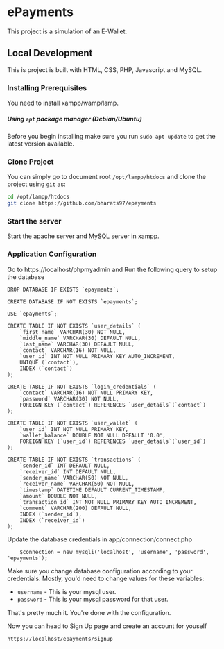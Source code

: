 # ePayments

This project is a simulation of an E-Wallet.

## Local Development
This is project is built with HTML, CSS, PHP, Javascript and MySQL.

### Installing Prerequisites

You need to install xampp/wamp/lamp.

##### Using `apt` package manager (Debian/Ubuntu)
Before you begin installing make sure you run `sudo apt update` to get the latest version available.


### Clone Project
You can simply go to document root `/opt/lampp/htdocs` and clone the project using `git` as:

```bash
cd /opt/lampp/htdocs
git clone https://github.com/bharats97/epayments
```

### Start the server

Start the apache server and MySQL server in xampp.


### Application Configuration

Go to https://localhost/phpmyadmin and Run the following query to setup the database

```env
DROP DATABASE IF EXISTS `epayments`;

CREATE DATABASE IF NOT EXISTS `epayments`;

USE `epayments`;

CREATE TABLE IF NOT EXISTS `user_details` (
    `first_name` VARCHAR(30) NOT NULL,
    `middle_name` VARCHAR(30) DEFAULT NULL,
    `last_name` VARCHAR(30) DEFAULT NULL,
    `contact` VARCHAR(16) NOT NULL,
    `user_id` INT NOT NULL PRIMARY KEY AUTO_INCREMENT,
    UNIQUE (`contact`),
    INDEX (`contact`)
);

CREATE TABLE IF NOT EXISTS `login_credentials` (
    `contact` VARCHAR(16) NOT NULL PRIMARY KEY,
    `password` VARCHAR(30) NOT NULL,
    FOREIGN KEY (`contact`) REFERENCES `user_details`(`contact`)
);

CREATE TABLE IF NOT EXISTS `user_wallet` (
    `user_id` INT NOT NULL PRIMARY KEY,
    `wallet_balance` DOUBLE NOT NULL DEFAULT '0.0',
    FOREIGN KEY (`user_id`) REFERENCES `user_details`(`user_id`)
);

CREATE TABLE IF NOT EXISTS `transactions` (
    `sender_id` INT DEFAULT NULL,
    `receiver_id` INT DEFAULT NULL,
    `sender_name` VARCHAR(50) NOT NULL,
    `receiver_name` VARCHAR(50) NOT NULL,
    `timestamp` DATETIME DEFAULT CURRENT_TIMESTAMP,
    `amount` DOUBLE NOT NULL,
    `transaction_id` INT NOT NULL PRIMARY KEY AUTO_INCREMENT,
    `comment` VARCHAR(200) DEFAULT NULL,
    INDEX (`sender_id`),
    INDEX (`receiver_id`)
);

```

Update the database credentials in app/connection/connect.php

```
	$connection = new mysqli('localhost', 'username', 'password', 'epayments');
```

Make sure you change database configuration according to your credentials. Mostly, you'd need to change values for these variables:

- `username` - This is your mysql user.
- `password` - This is your mysql password for that user.

That's pretty much it. You're done with the configuration.

Now you can head to Sign Up page and create an account for youself
```
https://localhost/epayments/signup
```
